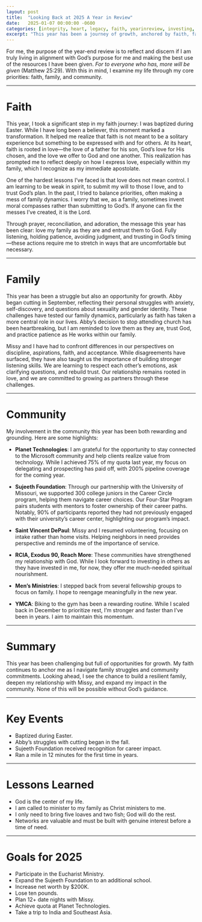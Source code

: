 ```yaml
---
layout: post
title:  "Looking Back at 2025 A Year in Review"
date:   2025-01-07 00:00:00 -0600
categories: [integrity, heart, legacy, faith, yearinreview, investing, parenting]
excerpt: "This year has been a journey of growth, anchored by faith, family, and community. My baptism during Easter deepened my commitment to God, teaching me to love my family as they are and trust in His plan. Challenges within the family, including Abby's struggles, highlighted the importance of patience, listening, and unity, while community engagements like the Sujeeth Foundation and St. Vincent DePaul reinforced the value of service and impact. Looking ahead, I aim to strengthen my faith, nurture my family, and expand opportunities for community growth, all with God at the center."
---
```

For me, the purpose of the year-end review is to reflect and discern if I am truly living in alignment with God’s purpose for me and making the best use of the resources I have been given. *For to everyone who has, more will be given* (Matthew 25:29). With this in mind, I examine my life through my core priorities: faith, family, and community.

---

# Faith
This year, I took a significant step in my faith journey: I was baptized during Easter. While I have long been a believer, this moment marked a transformation. It helped me realize that faith is not meant to be a solitary experience but something to be expressed with and for others. At its heart, faith is rooted in love—the love of a father for his son, God’s love for His chosen, and the love we offer to God and one another. This realization has prompted me to reflect deeply on how I express love, especially within my family, which I recognize as my immediate apostolate.

One of the hardest lessons I’ve faced is that love does not mean control. I am learning to be weak in spirit, to submit my will to those I love, and to trust God’s plan. In the past, I tried to balance priorities, often making a mess of family dynamics. I worry that we, as a family, sometimes invent moral compasses rather than submitting to God’s. If anyone can fix the messes I’ve created, it is the Lord.

Through prayer, reconciliation, and adoration, the message this year has been clear: love my family as they are and entrust them to God. Fully listening, holding patience, avoiding judgment, and trusting in God’s timing—these actions require me to stretch in ways that are uncomfortable but necessary.

---

# Family
This year has been a struggle but also an opportunity for growth. Abby began cutting in September, reflecting their personal struggles with anxiety, self-discovery, and questions about sexuality and gender identity. These challenges have tested our family dynamics, particularly as faith has taken a more central role in our lives. Abby’s decision to stop attending church has been heartbreaking, but I am reminded to love them as they are, trust God, and practice patience as He works within our family.

Missy and I have had to confront differences in our perspectives on discipline, aspirations, faith, and acceptance. While disagreements have surfaced, they have also taught us the importance of building stronger listening skills. We are learning to respect each other’s emotions, ask clarifying questions, and rebuild trust. Our relationship remains rooted in love, and we are committed to growing as partners through these challenges.

---

# Community
My involvement in the community this year has been both rewarding and grounding. Here are some highlights:

- **Planet Technologies**: I am grateful for the opportunity to stay connected to the Microsoft community and help clients realize value from technology. While I achieved 75% of my quota last year, my focus on delegating and prospecting has paid off, with 200% pipeline coverage for the coming year.

- **Sujeeth Foundation**: Through our partnership with the University of Missouri, we supported 300 college juniors in the Career Circle program, helping them navigate career choices. Our Four-Star Program pairs students with mentors to foster ownership of their career paths. Notably, 90% of participants reported they had not previously engaged with their university’s career center, highlighting our program’s impact.

- **Saint Vincent DePaul**: Missy and I resumed volunteering, focusing on intake rather than home visits. Helping neighbors in need provides perspective and reminds me of the importance of service.

- **RCIA, Exodus 90, Reach More**: These communities have strengthened my relationship with God. While I look forward to investing in others as they have invested in me, for now, they offer me much-needed spiritual nourishment.

- **Men’s Ministries**: I stepped back from several fellowship groups to focus on family. I hope to reengage meaningfully in the new year.

- **YMCA**: Biking to the gym has been a rewarding routine. While I scaled back in December to prioritize rest, I’m stronger and faster than I’ve been in years. I aim to maintain this momentum.

---

# Summary
This year has been challenging but full of opportunities for growth. My faith continues to anchor me as I navigate family struggles and community commitments. Looking ahead, I see the chance to build a resilient family, deepen my relationship with Missy, and expand my impact in the community. None of this will be possible without God’s guidance.

---

# Key Events
- Baptized during Easter.
- Abby’s struggles with cutting began in the fall.
- Sujeeth Foundation received recognition for career impact.
- Ran a mile in 12 minutes for the first time in years.

---

# Lessons Learned
- God is the center of my life.
- I am called to minister to my family as Christ ministers to me.
- I only need to bring five loaves and two fish; God will do the rest.
- Networks are valuable and must be built with genuine interest before a time of need.

---

# Goals for 2025
- Participate in the Eucharist Ministry.
- Expand the Sujeeth Foundation to an additional school.
- Increase net worth by $200K.
- Lose ten pounds.
- Plan 12+ date nights with Missy.
- Achieve quota at Planet Technologies.
- Take a trip to India and Southeast Asia.
